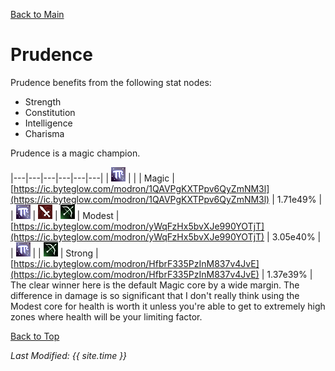 [Back to Main](..\index.md)

# Prudence

Prudence benefits from the following stat nodes:

* Strength
* Constitution
* Intelligence
* Charisma

Prudence is a magic champion.

|---|---|---|---|---|---|
| ![Magic Icon](images\magic.png) |  |  | Magic | [https://ic.byteglow.com/modron/1QAVPgKXTPpv6QyZmNM3l](https://ic.byteglow.com/modron/1QAVPgKXTPpv6QyZmNM3l) | 1.71e49% |
| ![Magic Icon](images\magic.png) | ![Melee Icon](images\melee.png) | ![Ranged Icon](images\ranged.png) | Modest | [https://ic.byteglow.com/modron/yWqFzHx5bvXJe990YOTjT](https://ic.byteglow.com/modron/yWqFzHx5bvXJe990YOTjT) | 3.05e40% |
| ![Magic Icon](images\magic.png) |  | ![Ranged Icon](images\ranged.png) | Strong | [https://ic.byteglow.com/modron/HfbrF335PzInM837v4JvE](https://ic.byteglow.com/modron/HfbrF335PzInM837v4JvE) | 1.37e39% |
The clear winner here is the default Magic core by a wide margin. The difference in damage is so significant that I don't really think using the Modest core for health is worth it unless you're able to get to extremely high zones where health will be your limiting factor.

[Back to Top](#top)

*Last Modified: {{ site.time }}*